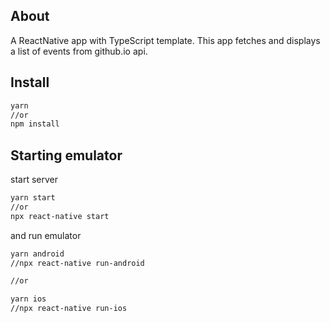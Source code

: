 ## About 
A ReactNative app with TypeScript template. This app fetches and displays a list of events from github.io api.

## Install

```bash
yarn
//or
npm install
```


## Starting emulator

start server

```bash
yarn start
//or
npx react-native start
```

and run emulator

```bash
yarn android
//npx react-native run-android

//or

yarn ios
//npx react-native run-ios
```
